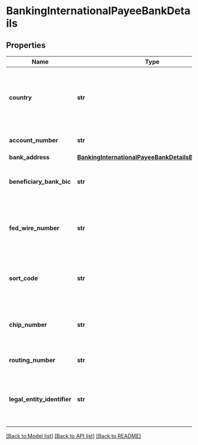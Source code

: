 # BankingInternationalPayeeBankDetails

## Properties
Name | Type | Description | Notes
------------ | ------------- | ------------- | -------------
**country** | **str** | Country of the recipient institution. A valid [ISO 3166 Alpha-3](https://www.iso.org/iso-3166-country-codes.html) country code | 
**account_number** | **str** | Account Targeted for payment | 
**bank_address** | [**BankingInternationalPayeeBankDetailsBankAddress**](BankingInternationalPayeeBankDetailsBankAddress.md) |  | [optional] 
**beneficiary_bank_bic** | **str** | Swift bank code.  Aligns with standard [ISO 9362](https://www.iso.org/standard/60390.html) | [optional] 
**fed_wire_number** | **str** | Number for Fedwire payment (Federal Reserve Wire Network) | [optional] 
**sort_code** | **str** | Sort code used for account identification in some jurisdictions | [optional] 
**chip_number** | **str** | Number for the Clearing House Interbank Payments System | [optional] 
**routing_number** | **str** | International bank routing number | [optional] 
**legal_entity_identifier** | **str** | The legal entity identifier (LEI) for the beneficiary.  Aligns with [ISO 17442](https://www.iso.org/standard/59771.html) | [optional] 

[[Back to Model list]](../README.md#documentation-for-models) [[Back to API list]](../README.md#documentation-for-api-endpoints) [[Back to README]](../README.md)


